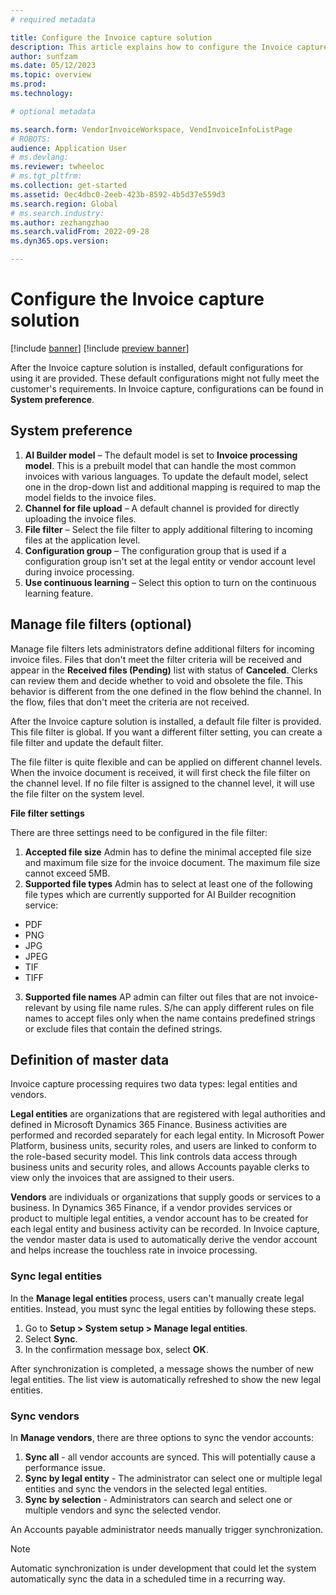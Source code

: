 ```yaml
---
# required metadata

title: Configure the Invoice capture solution
description: This article explains how to configure the Invoice capture solution.
author: sunfzam
ms.date: 05/12/2023
ms.topic: overview
ms.prod: 
ms.technology: 

# optional metadata

ms.search.form: VendorInvoiceWorkspace, VendInvoiceInfoListPage
# ROBOTS: 
audience: Application User
# ms.devlang: 
ms.reviewer: twheeloc
# ms.tgt_pltfrm: 
ms.collection: get-started
ms.assetid: 0ec4dbc0-2eeb-423b-8592-4b5d37e559d3
ms.search.region: Global
# ms.search.industry: 
ms.author: zezhangzhao
ms.search.validFrom: 2022-09-28
ms.dyn365.ops.version: 

---
```


# Configure the Invoice capture solution

[!include [banner](../includes/banner.md)]
[!include [preview banner](../includes/preview-banner.md)]

After the Invoice capture solution is installed, default configurations for using it are provided. These default configurations might not fully meet the customer's requirements. In Invoice capture, configurations can be found in **System preference**.

## System preference

1. **AI Builder model** – The default model is set to **Invoice processing model**. This is a prebuilt model that can handle the most common invoices with various languages. To update the default model, select one in the drop-down list and additional mapping is required to map the model fields to the invoice files. 
2. **Channel for file upload** – A default channel is provided for directly uploading the invoice files.
3. **File filter** – Select the file filter to apply additional filtering to incoming files at the application level.
4. **Configuration group** – The configuration group that is used if a configuration group isn't set at the legal entity or vendor account level during invoice processing.
5. **Use continuous learning** – Select this option to turn on the continuous learning feature.

## Manage file filters (optional)

Manage file filters lets administrators define additional filters for incoming invoice files. Files that don't meet the filter criteria will be received and appear in the **Received files (Pending)** list with status of **Canceled**. Clerks can review them and decide whether to void and obsolete the file. This behavior is different from the one defined in the flow behind the channel. In the flow, files that don't meet the criteria are not received. 

After the Invoice capture solution is installed, a default file filter is provided. This file filter is global. If you want a different filter setting, you can create a file filter and update the default filter.  

The file filter is quite flexible and can be applied on different channel levels. When the invoice document is received, it will first check the file filter on the channel level. If no file filter is assigned to the channel level, it will use the file filter on the system level. 

**File filter settings**

There are three settings need to be configured in the file filter:

1.	**Accepted file size**
   Admin has to define the minimal accepted file size and maximum file size for the invoice document. The maximum file size cannot exceed 5MB.
2.	**Supported file types**
   Admin has to select at least one of the following file types which are currently supported for AI Builder recognition service:
 -	PDF
 -	PNG
 -	JPG
 -	JPEG
 -	TIF
 -	TIFF
3.	**Supported file names**
AP admin can filter out files that are not invoice-relevant by using file name rules. S/he can apply different rules on file names to accept files only when the name contains predefined strings or exclude files that contain the defined strings.

## Definition of master data

Invoice capture processing requires two data types: legal entities and vendors.

**Legal entities** are organizations that are registered with legal authorities and defined in Microsoft Dynamics 365 Finance. Business activities are performed and recorded separately for each legal entity. In Microsoft Power Platform, business units, security roles, and users are linked to conform to the role-based security model. This link controls data access through business units and security roles, and allows Accounts payable clerks to view only the invoices that are assigned to their users.

**Vendors** are individuals or organizations that supply goods or services to a business. In Dynamics 365 Finance, if a vendor provides services or product to multiple legal entities, a vendor account has to be created for each legal entity and business activity can be recorded. In Invoice capture, the vendor master data is used to automatically derive the vendor account and helps increase the touchless rate in invoice processing.

### Sync legal entities

In the **Manage legal entities** process, users can't manually create legal entities. Instead, you must sync the legal entities by following these steps.

1. Go to **Setup \> System setup \> Manage legal entities**.
2. Select **Sync**.
3. In the confirmation message box, select **OK**.

After synchronization is completed, a message shows the number of new legal entities. The list view is automatically refreshed to show the new legal entities.

### Sync vendors
 In **Manage vendors**, there are three options to sync the vendor accounts:
 1. **Sync all** - all vendor accounts are synced. This will potentially cause a performance issue.
 2. **Sync by legal entity** - The administrator can select one or multiple legal entities and sync the vendors in the selected legal entities.
 3. **Sync by selection** - Administrators can search and select one or multiple vendors and sync the selected vendor. 
 
An Accounts payable administrator needs manually trigger synchronization. 
>[!NOTE]
>Automatic synchronization is under development that could let the system automatically sync the data in a scheduled time in a recurring way.
